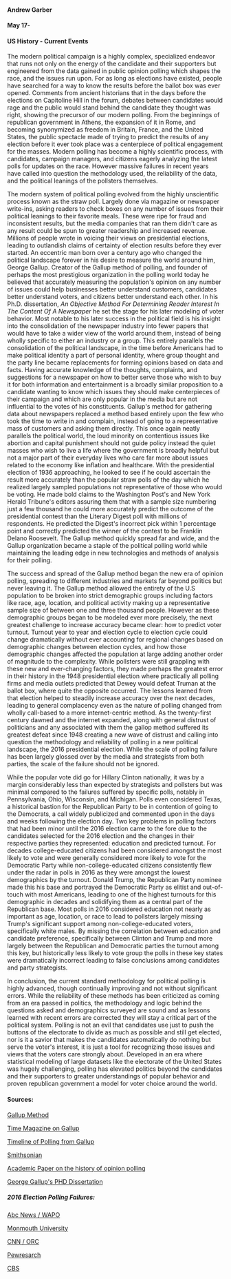 
#### Andrew Garber

#### May 17-

#### US History - Current Events

The modern political campaign is a highly complex, specialized endeavor that runs not only on the energy of the candidate and their supporters but engineered from the data gained in public opinion polling which shapes the race, and the issues run upon. For as long as elections have existed, people have searched for a way to know the results before the ballot box was ever opened. Comments from ancient historians that in the days before the elections on Capitoline Hill in the forum, debates between candidates would rage and the public would stand behind the candidate they thought was right, showing the precursor of our modern polling. From the beginnings of republican government in Athens, the expansion of it in Rome, and becoming synonymized as freedom in Britain, France, and the United States, the public spectacle made of trying to predict the results of any election before it ever took place was a centerpiece of political engagement for the masses. Modern polling has become a highly scientific process, with candidates, campaign managers, and citizens eagerly analyzing the latest polls for updates on the race. However massive failures in recent years have called into question the methodology used, the reliability of the data, and the political leanings of the pollsters themselves. 

The modern system of political polling evolved from the highly unscientific process known as the straw poll. Largely done via magazine or newspaper write-ins, asking readers to check boxes on any number of issues from their political leanings to their favorite meals. These were ripe for fraud and inconsistent results, but the media companies that ran them didn't care as any result could be spun to greater readership and increased revenue. Millions of people wrote in voicing their views on presidential elections, leading to outlandish claims of certainty of election results before they ever started. An eccentric man born over a century ago who changed the political landscape forever in his desire to measure the world around him, George Gallup. Creator of the Gallup method of polling, and founder of perhaps the most prestigious organization in the polling world today he believed that accurately measuring the population's opinion on any number of issues could help businesses better understand customers, candidates better understand voters, and citizens better understand each other. In his Ph.D. dissertation, *An Objective Method For Determining Reader Interest In The Content Of A Newspaper* he set the stage for his later modeling of voter behavior. Most notable to his later success in the political field is his insight into the consolidation of the newspaper industry into fewer papers that would have to take a wider view of the world around them, instead of being wholly specific to either an industry or a group. This entirely parallels the consolidation of the political landscape, in the time before Americans had to make political identity a part of personal identity, where group thought and the party line became replacements for forming opinions based on data and facts. Having accurate knowledge of the thoughts, complaints, and suggestions for a newspaper on how to better serve those who wish to buy it for both information and entertainment is a broadly similar proposition to a candidate wanting to know which issues they should make centerpieces of their campaign and which are only popular in the media but are not influential to the votes of his constituents. Gallup's method for gathering data about newspapers replaced a method based entirely upon the few who took the time to write in and complain, instead of going to a representative mass of customers and asking them directly. This once again neatly parallels the political world, the loud minority on contentious issues like abortion and capital punishment should not guide policy instead the quiet masses who wish to live a life where the government is broadly helpful but not a major part of their everyday lives who care far more about issues related to the economy like inflation and healthcare. With the presidential election of 1936 approaching, he looked to see if he could ascertain the result more accurately than the popular straw polls of the day which he realized largely sampled populations not representative of those who would be voting. He made bold claims to the Washington Post's and New York Herald Tribune's editors assuring them that with a sample size numbering just a few thousand he could more accurately predict the outcome of the presidential contest than the Literary Digest poll with millions of respondents. He predicted the Digest's incorrect pick within 1 percentage point and correctly predicted the winner of the contest to be Franklin Delano Roosevelt. The Gallup method quickly spread far and wide, and the Gallup organization became a staple of the political polling world while maintaining the leading edge in new technologies and methods of analysis for their polling.

The success and spread of the Gallup method began the new era of opinion polling, spreading to different industries and markets far beyond politics but never leaving it. The Gallup method allowed the entirety of the U.S population to be broken into strict demographic groups including factors like race, age, location, and political activity making up a representative sample size of between one and three thousand people. However as these demographic groups began to be modeled ever more precisely, the next greatest challenge to increase accuracy became clear: how to predict voter turnout. Turnout year to year and election cycle to election cycle could change dramatically without ever accounting for regional changes based on demographic changes between election cycles, and how those demographic changes affected the population at large adding another order of magnitude to the complexity. While pollsters were still grappling with these new and ever-changing factors, they made perhaps the greatest error in their history in the 1948 presidential election where practically all polling firms and media outlets predicted that Dewey would defeat Truman at the ballot box, where quite the opposite occurred. The lessons learned from that election helped to steadily increase accuracy over the next decades, leading to general complacency even as the nature of polling changed from wholly call-based to a more internet-centric method. As the twenty-first century dawned and the internet expanded, along with general distrust of politicians and any associated with them the gallop method suffered its greatest defeat since 1948 creating a new wave of distrust and calling into question the methodology and reliability of polling in a new political landscape, the 2016 presidential election. While the scale of polling failure has been largely glossed over by the media and strategists from both parties, the scale of the failure should not be ignored. 

While the popular vote did go for Hillary Clinton nationally, it was by a margin considerably less than expected by strategists and pollsters but was minimal compared to the failures suffered by specific polls, notably in Pennsylvania, Ohio, Wisconsin, and Michigan. Polls even considered Texas, a historical bastion for the Republican Party to be in contention of going to the Democrats, a call widely publicized and commented upon in the days and weeks following the election day. Two key problems in polling factors that had been minor until the 2016 election came to the fore due to the candidates selected for the 2016 election and the changes in their respective parties they represented: education and predicted turnout. For decades college-educated citizens had been considered amongst the most likely to vote and were generally considered more likely to vote for the Democratic Party while non-college-educated citizens consistently flew under the radar in polls in 2016 as they were amongst the lowest demographics by the turnout. Donald Trump, the Republican Party nominee made this his base and portrayed the Democratic Party as elitist and out-of-touch with most Americans, leading to one of the highest turnouts for this demographic in decades and solidifying them as a central part of the Republican base. Most polls in 2016 considered education not nearly as important as age, location, or race to lead to pollsters largely missing Trump's significant support among non-college-educated voters, specifically white males. By missing the correlation between education and candidate preference, specifically between Clinton and Trump and more largely between the Republican and Democratic parties the turnout among this key, but historically less likely to vote group the polls in these key states were dramatically incorrect leading to false conclusions among candidates and party strategists.

In conclusion, the current standard methodology for political polling is highly advanced, though continually improving and not without significant errors. While the reliability of these methods has been criticized as coming from an era passed in politics, the methodology and logic behind the questions asked and demographics surveyed are sound and as lessons learned with recent errors are corrected they will stay a critical part of the political system. Polling is not an evil that candidates use just to push the buttons of the electorate to divide as much as possible and still get elected, nor is it a savior that makes the candidates automatically do nothing but serve the voter's interest, it is just a tool for recognizing those issues and views that the voters care strongly about. Developed in an era where statistical modeling of large datasets like the electorate of the United States was hugely challenging, polling has elevated politics beyond the candidates and their supporters to greater understandings of popular behavior and proven republican government a model for voter choice around the world.

#### Sources:

[Gallup Method](https://www.moadoph.gov.au/blog/a-brief-history-of-opinion-polls/#:~:text=Most%20modern%20polls%20derive%20from,a%20local%20election%20in%20Iowa.)

[Time Magazine on Gallup](https://time.com/4568359/george-Gallup-polling-history/)

[Timeline of Polling from Gallup](https://news.Gallup.com/poll/9967/timeline-polling-history-events-shaped-united-states-world.aspx)

[Smithsonian](https://www.smithsonianmag.com/history/alluring-power-public-opinion-polls-elections-past-180960571/)

[Academic Paper on the history of opinion polling](https://academic.oup.com/poq/article/75/5/962/1830219)

[George Gallup's PHD Dissertation](https://docplayer.net/215868432-An-objective-method-for-determining-reader-interest-in-the-content-of-a-newspaper.html)

##### 2016 Election Polling Failures:
[Abc News / WAPO](https://www.redbubble.com/i/poster/West-Wing-Bartlet-Poster-by-baranskini/60246495.E40HW?country_code=US&utm_source=criteo&utm_medium=display&utm_campaign=EVG_us_rem_stickers)

[Monmouth University](https://www.monmouth.edu/polling-institute/reports/MonmouthPoll_US_110716/)

[CNN / ORC ](http://i2.cdn.turner.com/cnn/2016/images/11/02/relnv3.pdf)

[Pewresarch](https://www.pewresearch.org/fact-tank/2016/11/09/why-2016-election-polls-missed-their-mark/)

[CBS](https://www.cbsnews.com/news/2016-polls-president-trump-clinton-what-went-wrong/)